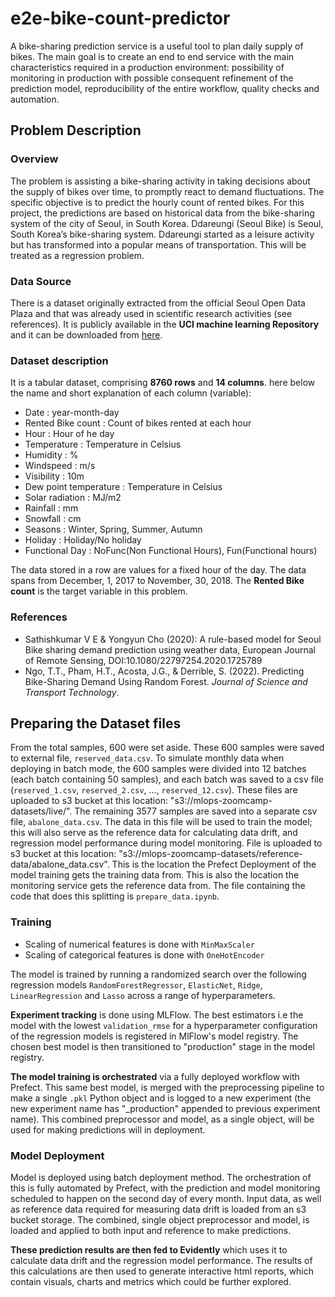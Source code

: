 # e2e-bike-count-predictor

A bike-sharing prediction service is a useful tool to plan daily supply of bikes. The main goal is to create an end to end service with the main characteristics required in a production environment: possibility of monitoring in production with possible consequent refinement of the prediction model, reproducibility of the entire workflow, quality checks and automation.

## Problem Description

### Overview

The problem is assisting a bike-sharing activity in taking decisions about the supply of bikes over time, to promptly react to demand fluctuations. The specific objective is to predict the hourly count of rented bikes. For this project, the predictions are based on historical data from the bike-sharing system of the city of Seoul, in South Korea. Ddareungi (Seoul Bike) is Seoul, South Korea’s bike-sharing system. Ddareungi started as a leisure activity but has transformed into a popular means of transportation. This will be treated as a regression problem.

### Data Source

There is a dataset originally extracted from the official Seoul Open Data Plaza and that was already used in scientific research activities (see references). It is publicly available in the **UCI machine learning Repository** and it can be downloaded from [here](https://archive.ics.uci.edu/dataset/560/seoul+bike+sharing+demand). 

### Dataset description

It is a tabular dataset, comprising **8760 rows** and <strong>14 columns</strong>. here below the name and short explanation of each column (variable):

* Date : year-month-day 
* Rented Bike count : Count of bikes rented at each hour 
* Hour : Hour of he day 
* Temperature : Temperature in Celsius 
* Humidity : % 
* Windspeed : m/s 
* Visibility : 10m 
* Dew point temperature : Temperature in Celsius 
* Solar radiation : MJ/m2 
* Rainfall : mm 
* Snowfall : cm 
* Seasons : Winter, Spring, Summer, Autumn 
* Holiday : Holiday/No holiday 
* Functional Day : NoFunc(Non Functional Hours), Fun(Functional hours)

The data stored in a row are values for a fixed hour of the day. The data spans from December, 1, 2017 to November, 30, 2018. The **Rented Bike count** is the target variable in this problem. 

### References

* Sathishkumar V E & Yongyun Cho (2020): A rule-based model for Seoul Bike sharing demand prediction using weather data, European Journal of Remote Sensing, DOI:10.1080/22797254.2020.1725789
* Ngo, T.T., Pham, H.T., Acosta, J.G., & Derrible, S. (2022). Predicting Bike-Sharing Demand Using Random Forest. <em>Journal of Science and Transport Technology</em>.

### 

## Preparing the Dataset files


From the total samples, 600 were set aside. These 600 samples were saved to external file, `reserved_data.csv`.
To simulate monthly data when deploying in batch mode, the 600 samples were divided into 12 batches (each batch containing 50 samples), and each batch was saved to a csv file (`reserved_1.csv`, `reserved_2.csv`, ..., `reserved_12.csv`).
These files are uploaded to s3 bucket at this location: "s3://mlops-zoomcamp-datasets/live/".
The remaining 3577 samples are saved into a separate csv file, `abalone_data.csv`. The data in this file will be used to train the model; this will also serve as the reference data for calculating data drift, and regression model performance during model monitoring.
File is uploaded to s3 bucket at this location: "s3://mlops-zoomcamp-datasets/reference-data/abalone\_data.csv". This is the location the Prefect Deployment of the model training gets the training data from. This is also the location the monitoring service gets the reference data from.
The file containing the code that does this splitting is `prepare_data.ipynb`.

### Training

* Scaling of numerical features is done with `MinMaxScaler`
* Scaling of categorical features is done with `OneHotEncoder`

The model is trained by running a randomized search over the following regression models `RandomForestRegressor`, `ElasticNet`, `Ridge`, `LinearRegression` and `Lasso` across a range of hyperparameters.

**Experiment tracking** is done using MLFlow. The best estimators i.e the model with the lowest `validation_rmse` for a hyperparameter configuration of the regression models is registered in MlFlow's model registry.
The chosen best model is then transitioned to "production" stage in the model registry.

**The model training is orchestrated** via a fully deployed workflow with Prefect.
This same best model, is merged with the preprocessing pipeline to make a single `.pkl` Python object and is logged to a new experiment (the new experiment name has "\_production" appended to previous experiment name). This combined preprocessor and model, as a single object, will be used for making predictions will in deployment.

### Model Deployment

Model is deployed using batch deployment method.
The orchestration of this is fully automated by Prefect, with the prediction and model monitoring scheduled to happen on the second day of every month. Input data, as well as reference data required for measuring data drift is loaded from an s3 bucket storage. The combined, single object preprocessor and model, is loaded and applied to both input and reference to make predictions.

**These prediction results are then fed to Evidently** which uses it to calculate data drift and the regression model performance. The results of this calculations are then used to generate interactive html reports, which contain visuals, charts and metrics which could be further explored.